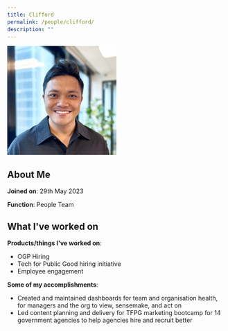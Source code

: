 ```yaml
---
title: Clifford
permalink: /people/clifford/
description: ""
---
```

<img src="/images/headshots/Clifford.jpg" alt="Clifford" style="width:50%;margin-left:0">

## About Me
**Joined on**: 29th May 2023

**Function**: People Team

## What I've worked on

**Products/things I've worked on**: 
* OGP Hiring
* Tech for Public Good hiring initiative
* Employee engagement

**Some of my accomplishments**:
*   Created and maintained dashboards for team and organisation health, for managers and the org to view, sensemake, and act on
* Led content planning and delivery for TFPG marketing bootcamp for 14 government agencies to help agencies hire and recruit better